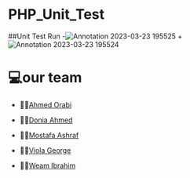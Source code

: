 # PHP_Unit_Test

##Unit Test Run
-![Annotation 2023-03-23 195525](https://user-images.githubusercontent.com/112786733/227302319-b57a7375-53a0-4ae1-8d3f-01f3012abfe2.png)
+![Annotation 2023-03-23 195524](https://user-images.githubusercontent.com/112786733/227303097-9224fab2-7fa3-4b6e-9d32-4decbd3f8eed.png)

# 💻our team 
- 👨‍💻[Ahmed Orabi](https://github.com/orabi55555)
+ 👩‍💻[Donia Ahmed](https://github.com/DoniaAhmed20)
* 👩‍💻[Mostafa Ashraf](https://github.com/Mostafaa133)
- 👩‍💻[Viola George](https://github.com/Viola-George)
+ 👩‍💻[Weam Ibrahim](https://github.com/weamibrahim)
